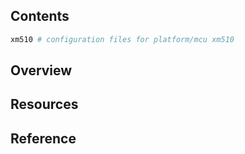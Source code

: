 ## Contents

```sh
xm510 # configuration files for platform/mcu xm510
```

## Overview

## Resources

## Reference